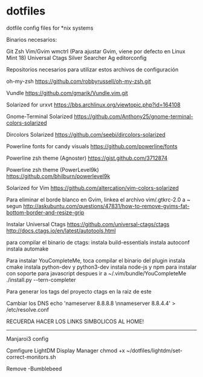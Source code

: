 # dotfiles
dotfile config files for *nix systems

Binarios necesarios:

Git
Zsh
Vim/Gvim
wmctrl (Para ajustar Gvim, viene por defecto en Linux Mint 18)
Universal Ctags
Silver Searcher Ag
editorconfig

Repositorios necesarios para utilizar estos archivos de configuración

oh-my-zsh
https://github.com/robbyrussell/oh-my-zsh.git

Vundle
https://github.com/gmarik/Vundle.vim.git

Solarized for urxvt
https://bbs.archlinux.org/viewtopic.php?id=164108

Gnome-Terminal Solarized
https://github.com/Anthony25/gnome-terminal-colors-solarized

Dircolors Solarized
https://github.com/seebi/dircolors-solarized

Powerline fonts for candy visuals
https://github.com/powerline/fonts

Powerline zsh theme (Agnoster)
https://gist.github.com/3712874

Powerline zsh theme (PowerLevel9k)
https://github.com/bhilburn/powerlevel9k

Solarized for Vim
https://github.com/altercation/vim-colors-solarized

Para eliminar el borde blanco en Gvim, linkea el archivo vim/.gtkrc-2.0 a ~
segun http://askubuntu.com/questions/47831/how-to-remove-gvims-fat-bottom-border-and-resize-grip

Instalar Universal Ctags
https://github.com/universal-ctags/ctags
http://docs.ctags.io/en/latest/autotools.html

para compilar el binario de ctags:
instala build-essentials
instala autoconf
instala automake

Para instalar YouCompleteMe, toca compilar el binario del plugin
instala cmake
instala python-dev y python3-dev
instala node-js y npm para instalar con soporte para javascript
despues ir a ~/.vim/bundle/YouCompleteMe
./install.py --tern-completer

Para generar los tags del proyecto
ctags
en la raiz de este

Cambiar los DNS
echo 'nameserver 8.8.8.8 \nnameserver 8.8.4.4' > /etc/resolve.conf

RECUERDA HACER LOS LINKS SIMBOLICOS AL HOME!


-------------------------------------------------------------------------------
Manjaroi3 config

Cpmfigure LightDM Display Manager
chmod +x ~/dotfiles/lightdm/set-correct-monitors.sh

Remove
-Bumblebeed
